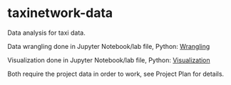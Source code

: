 # taxinetwork-data
Data analysis for taxi data.


Data wrangling done in Jupyter Notebook/lab file, Python:
[Wrangling](./taxi_data_analysis.ipynb)

Visualization done in Jupyter Notebook/lab file, Python:
[Visualization](./taxi_data_visualization.ipynb)


Both require the project data in order to work, see Project Plan for details.

